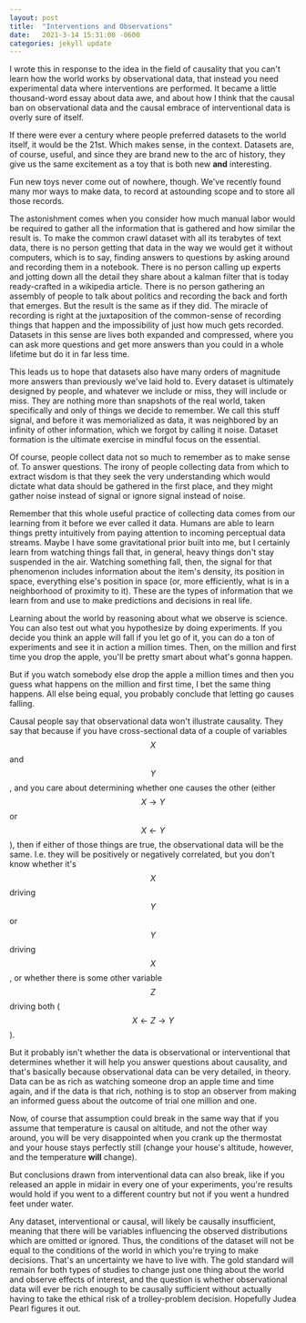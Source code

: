 ```yaml
---
layout: post
title:  "Interventions and Observations"
date:   2021-3-14 15:31:00 -0600
categories: jekyll update
---
```


I wrote this in response to the idea in the field of causality that you can't learn how the world works by observational data, that instead you need experimental data where interventions are performed. It became a little thousand-word essay about data awe, and about how I think that the causal ban on observational data and the causal embrace of interventional data is overly sure of itself.

If there were ever a century where people preferred datasets to the world itself, it would be the 21st. Which makes sense, in the context. Datasets are, of course, useful, and since they are brand new to the arc of history, they give us the same excitement as a toy that is both new __and__ interesting. 

Fun new toys never come out of nowhere, though. We've recently found many mor ways to make data, to record at astounding scope and to store all those records. 

The astonishment comes when you consider how much manual labor would be required to gather all the information that is gathered and how similar the result is. To make the common crawl dataset with all its terabytes of text data, there is no person getting that data in the way we would get it without computers, which is to say, finding answers to questions by asking around and recording them in a notebook. There is no person calling up experts and jotting down all the detail they share about a kalman filter that is today ready-crafted in a wikipedia article. There is no person gathering an assembly of people to talk about politics and recording the back and forth that emerges. But the result is the same as if they did. The miracle of recording is right at the juxtaposition of the common-sense of recording things that happen and the impossibility of just how much gets recorded. Datasets in this sense are lives both expanded and compressed, where you can ask more questions and get more answers than you could in a whole lifetime but do it in far less time. 

This leads us to hope that datasets also have many orders of magnitude more answers than previously we've laid hold to. Every dataset is ultimately designed by people, and whatever we include or miss, they will include or miss. They are nothing more than snapshots of the real world, taken specifically and only of things we decide to remember. We call this stuff signal, and before it was memorialized as data, it was neighbored by an infinity of other information, which we forgot by calling it noise. Dataset formation is the ultimate exercise in mindful focus on the essential.

Of course, people collect data not so much to remember as to make sense of. To answer questions. The irony of people collecting data from which to extract wisdom is that they seek the very understanding which would dictate what data should be gathered in the first place, and they might gather noise instead of signal or ignore signal instead of noise.

Remember that this whole useful practice of collecting data comes from our learning from it before we ever called it data. Humans are able to learn things pretty intuitively from paying attention to incoming perceptual data streams. Maybe I have some gravitational prior built into me, but I certainly learn from watching things fall that, in general, heavy things don't stay suspended in the air. Watching something fall, then, the signal for that phenomenon includes information about the item's density, its position in space, everything else's position in space (or, more efficiently, what is in a neighborhood of proximity to it). These are the types of information that we learn from and use to make predictions and decisions in real life.

Learning about the world by reasoning about what we observe is science. You can also test out what you hypothesize by doing experiments. If you decide you think an apple will fall if you let go of it, you can do a ton of experiments and see it in action a million times. Then, on the million and first time you drop the apple, you'll be pretty smart about what's gonna happen.

But if you watch somebody else drop the apple a million times and then you guess what happens on the million and first time, I bet the same thing happens. All else being equal, you probably conclude that letting go causes falling.

Causal people say that observational data won't illustrate causality. They say that because if you have cross-sectional data of a couple of variables $$X$$ and $$Y$$, and you care about determining whether one causes the other (either $$X \rightarrow Y$$ or $$X \leftarrow Y$$), then if either of those things are true, the observational data will be the same. I.e. they will be positively or negatively correlated, but you don't know whether it's $$X$$ driving $$Y$$ or $$Y$$ driving $$X$$, or whether there is some other variable $$Z$$ driving both ($$X \leftarrow Z \rightarrow Y$$).

But it probably isn't whether the data is observational or interventional that determines whether it will help you answer questions about causality, and that's basically because observational data can be very detailed, in theory. Data can be as rich as watching someone drop an apple time and time again, and if the data is that rich, nothing is to stop an observer from making an informed guess about the outcome of trial one million and one.

Now, of course that assumption could break in the same way that if you assume that temperature is causal on altitude, and not the other way around, you will be very disappointed when you crank up the thermostat and your house stays perfectly still (change your house's altitude, however, and the temperature __will__ change).

But conclusions drawn from interventional data can also break, like if you released an apple in midair in every one of your experiments, you're results would hold if you went to a different country but not if you went a hundred feet under water.

Any dataset, interventional or causal, will likely be causally insufficient, meaning that there will be variables influencing the observed distributions which are omitted or ignored. Thus, the conditions of the dataset will not be equal to the conditions of the world in which you're trying to make decisions. That's an uncertainty we have to live with. The gold standard will remain for both types of studies to change just one thing about the world and observe effects of interest, and the question is whether observational data will ever be rich enough to be causally sufficient without actually having to take the ethical risk of a trolley-problem decision. Hopefully Judea Pearl figures it out.
